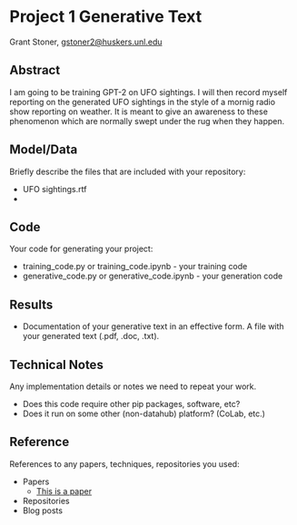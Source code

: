 # Project 1 Generative Text

Grant Stoner, gstoner2@huskers.unl.edu



## Abstract

I am going to be training GPT-2 on UFO sightings. I will then record myself reporting on the generated UFO sightings in the style of a mornig radio show reporting on weather. It is meant to give an awareness to these phenomenon which are normally swept under the rug when they happen.

## Model/Data

Briefly describe the files that are included with your repository:
- UFO sightings.rtf
- 

## Code

Your code for generating your project:
- training_code.py or training_code.ipynb - your training code
- generative_code.py or generative_code.ipynb - your generation code

## Results

- Documentation of your generative text in an effective form. A file with your generated text (.pdf, .doc, .txt). 

## Technical Notes

Any implementation details or notes we need to repeat your work. 
- Does this code require other pip packages, software, etc?
- Does it run on some other (non-datahub) platform? (CoLab, etc.)

## Reference

References to any papers, techniques, repositories you used:
- Papers
  - [This is a paper](this_is_the_link.pdf)
- Repositories
- Blog posts
